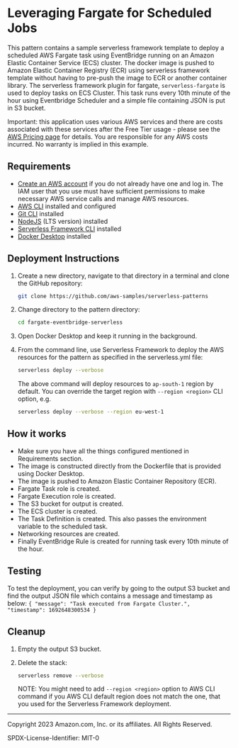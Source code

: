 # Leveraging Fargate for Scheduled Jobs

This pattern contains a sample serverless framework template to deploy a scheduled AWS Fargate task using EventBridge running on an Amazon Elastic Container Service (ECS) cluster. The docker image is pushed to Amazon Elastic Container Registry (ECR) using serverless framework template without having to pre-push the image to ECR or another container library. The serverless framework plugin for fargate, `serverless-fargate` is used to deploy tasks on ECS Cluster. This task runs every 10th minute of the hour using Eventbridge Scheduler and a simple file containing JSON is put in S3 bucket. 

Important: this application uses various AWS services and there are costs associated with these services after the Free Tier usage - please see the [AWS Pricing page](https://aws.amazon.com/pricing/) for details. You are responsible for any AWS costs incurred. No warranty is implied in this example.

## Requirements

* [Create an AWS account](https://portal.aws.amazon.com/gp/aws/developer/registration/index.html) if you do not already have one and log in. The IAM user that you use must have sufficient permissions to make necessary AWS service calls and manage AWS resources.
* [AWS CLI](https://docs.aws.amazon.com/cli/latest/userguide/install-cliv2.html) installed and configured
* [Git CLI](https://git-scm.com/book/en/v2/Getting-Started-Installing-Git) installed
* [NodeJS](https://nodejs.org/en/download/) (LTS version) installed
* [Serverless Framework CLI](https://www.serverless.com/framework/docs/getting-started) installed
* [Docker Desktop](https://docs.docker.com/desktop/) installed

## Deployment Instructions

1. Create a new directory, navigate to that directory in a terminal and clone the GitHub repository:

    ``` sh
    git clone https://github.com/aws-samples/serverless-patterns
    ```

1. Change directory to the pattern directory:

    ``` sh
    cd fargate-eventbridge-serverless
    ```

1. Open Docker Desktop and keep it running in the background.

1. From the command line, use Serverless Framework to deploy the AWS resources for the pattern as specified in the serverless.yml file:

    ``` sh
    serverless deploy --verbose
    ```

    The above command will deploy resources to `ap-south-1` region by default. You can override the target region with `--region <region>` CLI option, e.g.

    ``` sh
    serverless deploy --verbose --region eu-west-1
    ```

## How it works

- Make sure you have all the things configured mentioned in Requirements section.
- The image is constructed directly from the Dockerfile that is provided using Docker Desktop.
- The image is pushed to Amazon Elastic Container Repository (ECR).
- Fargate Task role is created.
- Fargate Execution role is created.
- The S3 bucket for output is created.
- The ECS cluster is created.
- The Task Definition is created. This also passes the environment variable to the scheduled task.
- Networking resources are created.
- Finally EventBridge Rule is created for running task every 10th minute of the hour.

## Testing

To test the deployment, you can verify by going to the output S3 bucket and find the output JSON file which contains a message and timestamp as below:
    ```
    {
    "message": "Task executed from Fargate Cluster.",
    "timestamp": 1692648300534
    }
    ```

## Cleanup

1. Empty the output S3 bucket.

1. Delete the stack:

    ```sh
    serverless remove --verbose
    ```

    NOTE: You might need to add `--region <region>` option to AWS CLI command if you AWS CLI default region does not match the one, that you used for the Serverless Framework deployment.

----
Copyright 2023 Amazon.com, Inc. or its affiliates. All Rights Reserved.

SPDX-License-Identifier: MIT-0